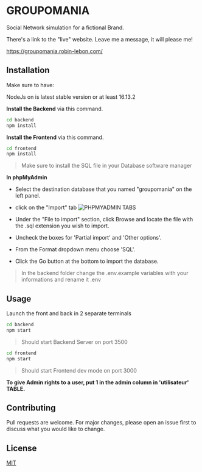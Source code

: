 # GROUPOMANIA

Social Network simulation for a fictional Brand.

There's a link to the "live" website. Leave me a message, it will please me! 

https://groupomania.robin-lebon.com/

## Installation
Make sure to have:

NodeJs on is latest stable version or at least 16.13.2


**Install the Backend** via this command.


```bash
cd backend
npm install
```

**Install the Frontend** via this command.


```bash
cd frontend
npm install
```


> Make sure to install the SQL file in your Database software manager 


**In phpMyAdmin**

- Select the destination database that you named "groupomania" on the left panel.

-  click on the "Import" tab 
![PHPMYADMIN TABS](https://kbimages.dreamhosters.com/images/2018-05_mysql_importing_database_01.png)



- Under the "File to import" section, click Browse and locate the file with the .sql extension you wish to import.

- Uncheck the boxes for 'Partial import' and 'Other options'.

- From the Format dropdown menu choose 'SQL'.
- Click the Go button at the bottom to import the database.

> In the backend folder change the .env.example variables with your informations 
 and rename it  .env

## Usage


Launch the front and back in 2 separate terminals

```bash
cd backend
npm start
```
> Should start Backend Server on port 3500 
```bash
cd frontend
npm start
```
>Should start Frontend dev mode on port 3000

**To give Admin rights to a user, put 1 in the admin column in 'utilisateur' TABLE.**


## Contributing
Pull requests are welcome. For major changes, please open an issue first to discuss what you would like to change.



## License
[MIT](https://choosealicense.com/licenses/mit/)
